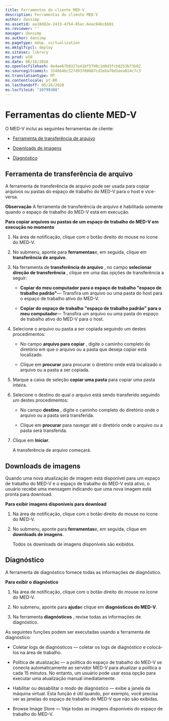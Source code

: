 ```yaml
---
title: Ferramentas do cliente MED-V
description: Ferramentas do cliente MED-V
author: dansimp
ms.assetid: ea18d82e-2433-4754-85ac-6eac84bcbb01
ms.reviewer: ''
manager: dansimp
ms.author: dansimp
ms.pagetype: mdop, virtualization
ms.mktglfcycl: deploy
ms.sitesec: library
ms.prod: w10
ms.date: 06/16/2016
ms.openlocfilehash: 0e4ae67b8327e41bf5798c1d0d3fcb6253bf3b02
ms.sourcegitcommit: 354664bc527d93f80687cd2eba70d1eea024c7c3
ms.translationtype: MT
ms.contentlocale: pt-BR
ms.lasthandoff: 06/26/2020
ms.locfileid: "10799388"
---
```

# Ferramentas do cliente MED-V


O MED-V inclui as seguintes ferramentas de cliente:

-   [Ferramenta de transferência de arquivo](#bkmk-filetransfertool)

-   [Downloads de imagens](#bkmk-imagedownloads)

-   [Diagnóstico](#bkmk-diagnostics)

## <a href="" id="bkmk-filetransfertool"></a>Ferramenta de transferência de arquivo


A ferramenta de transferência de arquivo pode ser usada para copiar arquivos ou pastas do espaço de trabalho do MED-V para o host e vice-versa.

**Observação**  A ferramenta de transferência de arquivo é habilitada somente quando o espaço de trabalho do MED-V está em execução.

 

**Para copiar arquivos ou pastas de um espaço de trabalho do MED-V em execução no momento**

1.  Na área de notificação, clique com o botão direito do mouse no ícone do MED-V.

2.  No submenu, aponte para **ferramentas**e, em seguida, clique em **transferência de arquivo**.

3.  Na ferramenta de **transferência de arquivo** , no campo **selecionar direção de transferência** , clique em uma das opções de transferência a seguir:

    -   **Copiar do meu computador para o espaço de trabalho "espaço de trabalho padrão"**— Transfira um arquivo ou uma pasta do host para o espaço de trabalho ativo do MED-V.

    -   **Copiar do espaço de trabalho "espaço de trabalho padrão" para o meu computador**— Transfira um arquivo ou uma pasta do espaço de trabalho ativo do MED-V para o host.

4.  Selecione o arquivo ou pasta a ser copiada seguindo um destes procedimentos:

    -   No campo **arquivo para copiar** , digite o caminho completo do diretório em que o arquivo ou a pasta que deseja copiar está localizado.

    -   Clique em **procurar** para procurar o diretório onde está localizado o arquivo ou a pasta a ser copiada.

5.  Marque a caixa de seleção **copiar uma pasta** para copiar uma pasta inteira.

6.  Selecione o destino do qual o arquivo está sendo transferido seguindo um destes procedimentos:

    -   No campo **destino** , digite o caminho completo do diretório onde o arquivo ou a pasta será transferida.

    -   Clique em **procurar** para navegar até o diretório onde o arquivo ou a pasta será transferida.

7.  Clique em **Iniciar**.

    A transferência de arquivo começará.

## <a href="" id="bkmk-imagedownloads"></a>Downloads de imagens


Quando uma nova atualização de imagem está disponível para um espaço de trabalho do MED-V e o espaço de trabalho do MED-V está ativo, o usuário recebe uma mensagem indicando que uma nova imagem está pronta para download.

**Para exibir imagens disponíveis para download**

1.  Na área de notificação, clique com o botão direito do mouse no ícone do MED-V.

2.  No submenu, aponte para **ferramentas**e, em seguida, clique em **downloads de imagens**.

    Todos os downloads de imagens disponíveis são exibidos.

## <a href="" id="bkmk-diagnostics"></a>Diagnóstico


A ferramenta de diagnóstico fornece todas as informações de diagnóstico.

**Para exibir o diagnóstico**

1.  Na área de notificação, clique com o botão direito do mouse no ícone do MED-V.

2.  No submenu, aponte para **ajuda**e clique em **diagnósticos do MED-V**.

3.  Na ferramenta **diagnósticos** , revise todas as informações de diagnóstico.

As seguintes funções podem ser executadas usando a ferramenta de diagnóstico:

-   Coletar logs de diagnósticos — coletar os logs de diagnóstico e colocá-los na área de trabalho.

-   Política de atualização — a política do espaço de trabalho do MED-V se conecta automaticamente ao servidor MED-V para atualizar a política a cada 15 minutos. No entanto, um usuário pode usar essa opção para executar uma atualização manual imediatamente.

-   Habilitar ou desabilitar o modo de diagnóstico — exibe a janela da máquina virtual. Esta função é útil quando, por exemplo, você precisa ver as janelas do espaço de trabalho do MED-V que não são exibidas.

-   Browse Image Store — Veja todas as imagens disponíveis do espaço de trabalho do MED-V.

 

 





